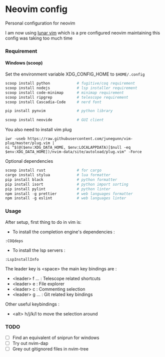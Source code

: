 # Neovim config

Personal configuration for neovim

I am now using [lunar vim](https://www.lunarvim.org/) which is a pre configured neovim
maintaining this config was taking too much time

### Requirement

#### Windows (scoop)

Set the environment variable XDG_CONFIG_HOME to ``$HOME/.config``

```powershell
scoop install python            # fugitive/coq requirement
scoop install nodejs            # lsp installer requirement
scoop install code-minimap      # minimap requirement
scoop install ripgrep           # telescope requirement
scoop install Cascadia-Code     # nerd font

pip install pynvim              # python library

scoop install neovide           # GUI client
```

You also need to install vim plug

```
iwr -useb https://raw.githubusercontent.com/junegunn/vim-plug/master/plug.vim |`
ni "$(@($env:XDG_DATA_HOME, $env:LOCALAPPDATA)[$null -eq $env:XDG_DATA_HOME])/nvim-data/site/autoload/plug.vim" -Force
```

Optional dependencies

```powershell
scoop install rust              # for cargo
cargo install stylua            # lua formatter
pip install black               # python formatter
pip install isort               # python import sorting
pip install pylint              # python linter
npm install -g prettier         # web languages formatter
npm install -g eslint           # web languages linter
```

### Usage

After setup, first thing to do in vim is:

-   To install the completion engine's dependencies :

```vimscript
:COQdeps
```

-   To install the lsp servers :

```vimscript
:LspInstallInfo
```

The leader key is &lt;space&gt; the main key bindings are :

-   &lt;leader&gt; f ... : Telescope related shortcuts
-   &lt;leader&gt; e : File explorer
-   &lt;leader&gt; c : Commenting selection
-   &lt;leader&gt; g ... : Git related key bindings

Other useful keybindings :

-   &lt;alt&gt; h/j/k/l to move the selection around

### TODO

-   [ ] Find an equivalent of sniprun for windows
-   [ ] Try out nvim-dap
-   [ ] Grey out gitignored files in nvim-tree
